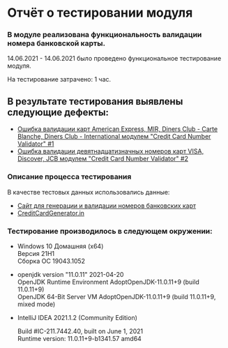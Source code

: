 # Отчёт о тестировании модуля

### В модуле реализована функциональность валидации номера банковской карты.

14.06.2021 - 14.06.2021 было проведено функциональное тестирование модуля.

На тестирование затрачено: 1 час.

## В результате тестирования выявлены следующие дефекты:

* [Ошибка валидации карт American Express, MIR, Diners Club - Carte Blanche, Diners Club - International модулем "Credit Card Number Validator" #1](https://github.com/leonidbeltsov/JavaTask1-Credit-Card-Number-Validator/issues/1)
* [Ошибка валидации девятнадцатизначных номеров карт VISA, Discover, JCB модулем "Credit Card Number Validator" #2](https://github.com/leonidbeltsov/JavaTask1-Credit-Card-Number-Validator/issues/2)

### Описание процесса тестирования

В качестве тестовых данных использовались данные:
* [Сайт для генерации и валидации номеров банковских карт](https://www.freeformatter.com/credit-card-number-generator-validator.html)
* [CreditCardGenerator.in](https://creditcardgenerator.in/card-generator/mir)

### Тестирование производилось в следующем окружении:
* Windows 10 Домашняя (x64)  
  Версия  21H1  
  Сборка ОС	19043.1052  
  
* openjdk version "11.0.11" 2021-04-20  
  OpenJDK Runtime Environment AdoptOpenJDK-11.0.11+9 (build 11.0.11+9)  
  OpenJDK 64-Bit Server VM AdoptOpenJDK-11.0.11+9 (build 11.0.11+9, mixed mode)
* IntelliJ IDEA 2021.1.2 (Community Edition)  
  
  Build #IC-211.7442.40, built on June 1, 2021  
  Runtime version: 11.0.11+9-b1341.57 amd64